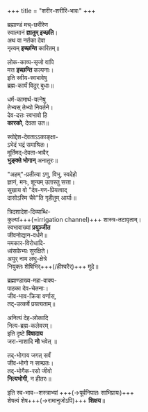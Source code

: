 +++
title = "शरीर-शरीरि-भावः"
+++

ब्रह्माण्डं मच्-छरीरेण  
स्वात्मानं **ज्ञातुम् इच्छति**।  
अथ वा नर्तका देवा  
नृत्यम् **इच्छन्ति** कारितम्॥  

लोक-काव्य-सृजो वापि  
मत्त **इच्छन्ति** कल्पनाः।  
इति स्वीय-स्वभावेषु  
ब्रह्म-कार्यं विदुर् बुधाः॥

धर्म-कामार्थ-यत्नेषु  
तेभ्यस् तेभ्यो निवर्तने।  
देव-दत्तः स्वभावो हि  
**कारको**, देवता उत॥   

स्वोद्देश-देवताऽऽकाङ्क्षा-  
ऽभेदं भद्रं समाश्रितः।  
मूर्तिमद्-देवता-भावैर्  
**भुङ्क्ते भोगान्** अनातुरः॥

"अहम्"-प्रतीत्या ऽणु, विभु, स्वदेहो    
ज्ञानं, मनः, शून्यम् उतास्तु सत्ता।  
सुखाय वो "देव-गण-प्रियत्वाद्   
दासोऽस्मि चैवे"ति गृहीतुम् आर्याः॥

त्रिदशादेश-दिव्याब्धि-  
कुल्यां+++(=irrigation channel)+++ शास्त्र-तटावृताम्।  
स्वभावाख्यां **प्रयुञ्जीत**  
जीवनोद्यान-वर्धने॥  
ममकार-विरोधादि-  
ध्वंसकेभ्यः सुरक्षिते।  
अयुर् नाम लघु-क्षेत्रे  
नियुक्तः शेषिभिर्+++(/हीश्वरैर्)+++ मुदे॥

ब्रह्माण्डाख्य-महा-वाक्य-  
पाठका देव-चेतनाः।  
जीव-भाव-क्रिया वर्णास्,  
तद्-उत्कर्षे प्रयत्यताम्॥

अनित्यं देह-लोकादि  
नित्य-ब्रह्म-कलेवरम्।  
इति दृष्टे **विषादाय**  
जरा-नाशादि **नो** भवेत् ॥

तद्-भोगाय जगत् सर्वं  
जीव-भोगो न साम्प्रतः।  
तद्-भोगैक-रसो जीवो  
**नित्यभोगी**, न हीतरः॥

इति स्व-भाव--शस्त्राभ्यां +++(→पूर्वनिपातः साभिप्रायः)+++  
शेषत्वं शेष+++(→रामानुजोऽपि)+++ **शिक्षय**॥
